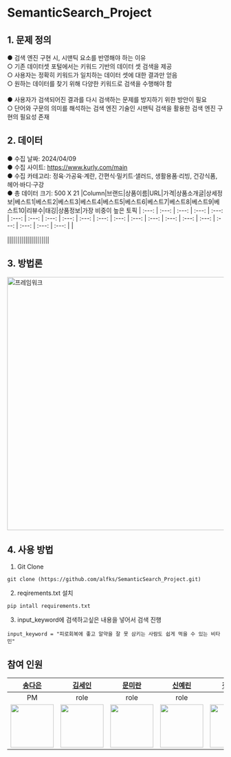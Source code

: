# SemanticSearch_Project
## 1. 문제 정의
● 검색 엔진 구현 시, 시맨틱 요소를 반영해야 하는 이유
<br>
  ○ 기존 데이터셋 포털에서는 키워드 기반의 데이터 셋 검색을 제공
<br>
  ○ 사용자는 정확히 키워드가 일치하는 데이터 셋에 대한 결과만 얻음
<br>
  ○ 원하는 데이터를 찾기 위해 다양한 키워드로 검색을 수행해야 함
<br>
<br>
● 사용자가 검색되어진 결과를 다시 검색하는 문제를 방지하기 위한 방안이 필요
<br>
 ○ 단어와 구문의 의미를 해석하는 검색 엔진 기술인 시맨틱 검색을 활용한 검색 엔진 구현의 필요성 존재
 
## 2. 데이터
● 수집 날짜: 2024/04/09<br>
● 수집 사이트: https://www.kurly.com/main<br>
● 수집 카테고리: 정육·가공육·계란, 간편식·밀키트·샐러드, 생활용품·리빙, 건강식품, 헤어·바디·구강<br>
● 총 데이터 크기: 500 X 21
|Column|브랜드|상품이름|URL|가격|상품소개글|상세정보|베스트1|베스트2|베스트3|베스트4|베스트5|베스트6|베스트7|베스트8|베스트9|베스트10|리뷰수|태깅|상품정보|가장 비중이 높은 토픽
| :---: | :---: | :---: | :---: | :---: | :---: | :---: | :---: | :---: | :---: | :---: | :---: | :---: | :---: | :---: | :---: | :---: | :---: | :---: | :---: | :---: |
|<br><br>|||||||||||||||||||||

## 3. 방법론
<img width="587" alt="프레임워크" src="https://github.com/alfks/SemanticSearch_Project/assets/117802772/3f0b8e86-4140-42b6-8698-dc244f5398ed">



## 4. 사용 방법
1. Git Clone
``` 
git clone (https://github.com/alfks/SemanticSearch_Project.git)
```
2. reqirements.txt 설치
```
pip intall requirements.txt
```
3. input_keyword에 검색하고싶은 내용을 넣어서 검색 진행
```
input_keyword = "피로회복에 좋고 알약을 잘 못 삼키는 사람도 쉽게 먹을 수 있는 비타민"
```


## 참여 인원
|[송다은](https://github.com/daeun6)|[김세인]()|[문미란]()|[신예린]()|[정은지]()|
| :---: | :---: | :---: | :---: | :---: |
| PM | role | role | role | role |
|<img width="100" src="https://github.com/GDSC-SWU/2023-AI-ML-study/assets/81478444/21400679-dcc3-4731-9638-d8f717e0bc84"/>|<img width="100" src=""/>|<img width="100" src=""/>|<img width="100" src="https://avatars.githubusercontent.com/u/109721289?v=4"/>|<img width="100" src=""/>|
